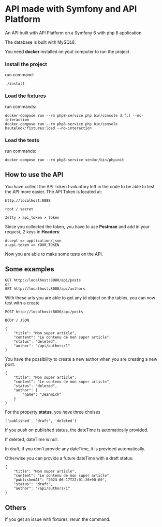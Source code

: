 # API made with Symfony and API Platform

An API built with API Platform on a Symfony 6 with php 8 application.

The database is built with MySQL8.

You need **docker** installed on yout computer to run the project.

### Install the project
run command:

    ./install

### Load the fixtures
run commands:

    docker-compose run --rm php8-service php bin/console d:f:l --no-interaction
	docker-compose run --rm php8-service php bin/console hautelook:fixtures:load --no-interaction

### Load the tests
run commands:

    docker-compose run --rm php8-service vendor/bin/phpunit

## How to use the API
You have collect the API Token I voluntary left in the code to be able to test the API more easier. The API Token is located at:

    http://localhost:8888

    root / secret

    Zelty > api_token > token

Since you collected the token, you have to use **Postman** and add in your request, 2 keys in **Headers**:

    Accept => application/json
    x-api-token => YOUR_TOKEN

Now you are able to make some tests on the API.

## Some examples

    GET http://localhost:8080/api/posts
    or
    GET http://localhost:8080/api/authors
    
With these urls you are able to get any id object on the tables, you can now test with a create

    POST http://localhost:8080/api/posts

    BODY / JSON

    {
        "title": "Mon super article",
        "content": "Le contenu de mon super article",
        "status": "deleted",
        "author": "/api/authors/1"
    }

You have the possibility to create a new author when you are creating a new post:

    {
        "title": "Mon super article",
        "content": "Le contenu de mon super article",
        "status": "deleted",
        "author": {
            "name": "Jeanmich"
        }
    }

For the property **status**, you have three choises

    ['published', 'draft', 'deleted']

If you push on published status, the dateTime is automatically provided.

If deleted, dateTime is null.

In draft, if you don't provide any dateTime, it is provided automatically.

Otherwise you can provide a future dateTime with a draft status:

    {
        "title": "Mon super article",
        "content": "Le contenu de mon super article",
        "publishedAt": "2023-06-17T22:01:26+00:00",
        "status": "draft",
        "author": "/api/authors/1"
    }

## Others
If you get an issue with fixtures, rerun the command.
